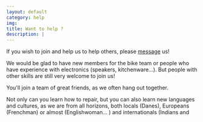 ```yaml
---
layout: default
category: help
img: 
title: Want to help ?
description: |
---
```


If you wish to join and help us to help others, please <a class="page-scroll" href="#contact">message</a> us!

We would be glad to have new members for the bike team or people who have experience with electronics (speakers, kitchenware...).
But people with other skills are still very welcome to join us!

You'll join a team of great friends, as we often hang out together.

Not only can you learn how to repair, but you can also learn new languages and cultures, as we are from all horizons, both locals (Danes), Europeans
(Frenchman) or almost (Englishwoman...  ) and internationals (Indians and
